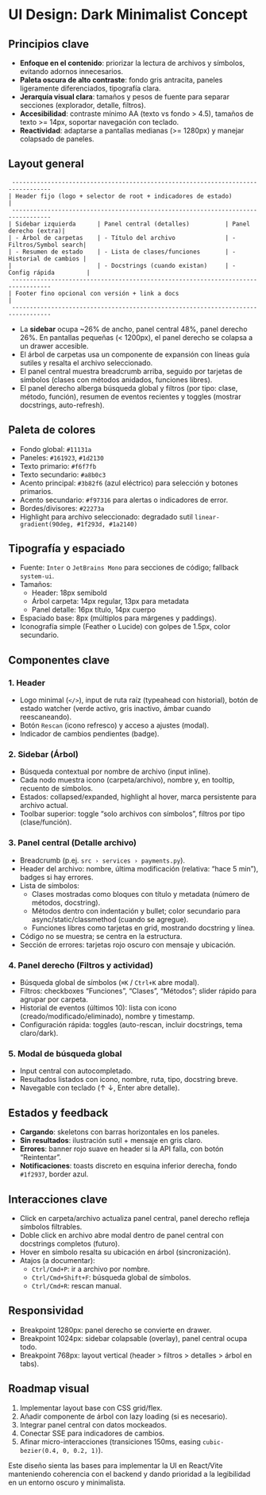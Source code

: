 # UI Design: Dark Minimalist Concept

## Principios clave
- **Enfoque en el contenido**: priorizar la lectura de archivos y símbolos, evitando adornos innecesarios.
- **Paleta oscura de alto contraste**: fondo gris antracita, paneles ligeramente diferenciados, tipografía clara.
- **Jerarquía visual clara**: tamaños y pesos de fuente para separar secciones (explorador, detalle, filtros).
- **Accesibilidad**: contraste mínimo AA (texto vs fondo > 4.5), tamaños de texto >= 14px, soportar navegación con teclado.
- **Reactividad**: adaptarse a pantallas medianas (>= 1280px) y manejar colapsado de paneles.

## Layout general
```
 ---------------------------------------------------------------------------------
| Header fijo (logo + selector de root + indicadores de estado)                   |
 ---------------------------------------------------------------------------------
| Sidebar izquierda      | Panel central (detalles)          | Panel derecho (extra)|
| - Árbol de carpetas    | - Título del archivo              | - Filtros/Symbol search|
| - Resumen de estado    | - Lista de clases/funciones       | - Historial de cambios |
|                        | - Docstrings (cuando existan)     | - Config rápida         |
 ---------------------------------------------------------------------------------
| Footer fino opcional con versión + link a docs                                 |
 ---------------------------------------------------------------------------------
```

- La **sidebar** ocupa ~26% de ancho, panel central 48%, panel derecho 26%. En pantallas pequeñas (< 1200px), el panel derecho se colapsa a un drawer accesible.
- El árbol de carpetas usa un componente de expansión con líneas guía sutiles y resalta el archivo seleccionado.
- El panel central muestra breadcrumb arriba, seguido por tarjetas de símbolos (clases con métodos anidados, funciones libres).
- El panel derecho alberga búsqueda global y filtros (por tipo: clase, método, función), resumen de eventos recientes y toggles (mostrar docstrings, auto-refresh).

## Paleta de colores
- Fondo global: `#11131a`
- Paneles: `#161923`, `#1d2130`
- Texto primario: `#f6f7fb`
- Texto secundario: `#a8b0c3`
- Acento principal: `#3b82f6` (azul eléctrico) para selección y botones primarios.
- Acento secundario: `#f97316` para alertas o indicadores de error.
- Bordes/divisores: `#22273a`
- Highlight para archivo seleccionado: degradado sutil `linear-gradient(90deg, #1f293d, #1a2140)`

## Tipografía y espaciado
- Fuente: `Inter` o `JetBrains Mono` para secciones de código; fallback `system-ui`.
- Tamaños:
  - Header: 18px semibold
  - Árbol carpeta: 14px regular, 13px para metadata
  - Panel detalle: 16px título, 14px cuerpo
- Espaciado base: 8px (múltiplos para márgenes y paddings).
- Iconografía simple (Feather o Lucide) con golpes de 1.5px, color secundario.

## Componentes clave

### 1. Header
- Logo minimal (`</>`), input de ruta raíz (typeahead con historial), botón de estado watcher (verde activo, gris inactivo, ámbar cuando reescaneando).
- Botón `Rescan` (icono refresco) y acceso a ajustes (modal).
- Indicador de cambios pendientes (badge).

### 2. Sidebar (Árbol)
- Búsqueda contextual por nombre de archivo (input inline).
- Cada nodo muestra icono (carpeta/archivo), nombre y, en tooltip, recuento de símbolos.
- Estados: collapsed/expanded, highlight al hover, marca persistente para archivo actual.
- Toolbar superior: toggle “solo archivos con símbolos”, filtros por tipo (clase/función).

### 3. Panel central (Detalle archivo)
- Breadcrumb (p.ej. `src › services › payments.py`).
- Header del archivo: nombre, última modificación (relativa: “hace 5 min”), badges si hay errores.
- Lista de símbolos:
  - Clases mostradas como bloques con título y metadata (número de métodos, docstring).
  - Métodos dentro con indentación y bullet; color secundario para async/static/classmethod (cuando se agregue).
  - Funciones libres como tarjetas en grid, mostrando docstring y línea.
- Código no se muestra; se centra en la estructura.
- Sección de errores: tarjetas rojo oscuro con mensaje y ubicación.

### 4. Panel derecho (Filtros y actividad)
- Búsqueda global de símbolos (`⌘K` / `Ctrl+K` abre modal).
- Filtros: checkboxes “Funciones”, “Clases”, “Métodos”; slider rápido para agrupar por carpeta.
- Historial de eventos (últimos 10): lista con icono (creado/modificado/eliminado), nombre y timestamp.
- Configuración rápida: toggles (auto-rescan, incluir docstrings, tema claro/dark).

### 5. Modal de búsqueda global
- Input central con autocompletado.
- Resultados listados con icono, nombre, ruta, tipo, docstring breve.
- Navegable con teclado (↑ ↓, Enter abre detalle).

## Estados y feedback
- **Cargando**: skeletons con barras horizontales en los paneles.
- **Sin resultados**: ilustración sutil + mensaje en gris claro.
- **Errores**: banner rojo suave en header si la API falla, con botón “Reintentar”.
- **Notificaciones**: toasts discreto en esquina inferior derecha, fondo `#1f2937`, border azul.

## Interacciones clave
- Click en carpeta/archivo actualiza panel central, panel derecho refleja símbolos filtrables.
- Doble click en archivo abre modal dentro de panel central con docstrings completos (futuro).
- Hover en símbolo resalta su ubicación en árbol (sincronización).
- Atajos (a documentar):
  - `Ctrl/Cmd+P`: ir a archivo por nombre.
  - `Ctrl/Cmd+Shift+F`: búsqueda global de símbolos.
  - `Ctrl/Cmd+R`: rescan manual.

## Responsividad
- Breakpoint 1280px: panel derecho se convierte en drawer.
- Breakpoint 1024px: sidebar colapsable (overlay), panel central ocupa todo.
- Breakpoint 768px: layout vertical (header > filtros > detalles > árbol en tabs).

## Roadmap visual
1. Implementar layout base con CSS grid/flex.
2. Añadir componente de árbol con lazy loading (si es necesario).
3. Integrar panel central con datos mockeados.
4. Conectar SSE para indicadores de cambios.
5. Afinar micro-interacciones (transiciones 150ms, easing `cubic-bezier(0.4, 0, 0.2, 1)`).

Este diseño sienta las bases para implementar la UI en React/Vite manteniendo coherencia con el backend y dando prioridad a la legibilidad en un entorno oscuro y minimalista.
